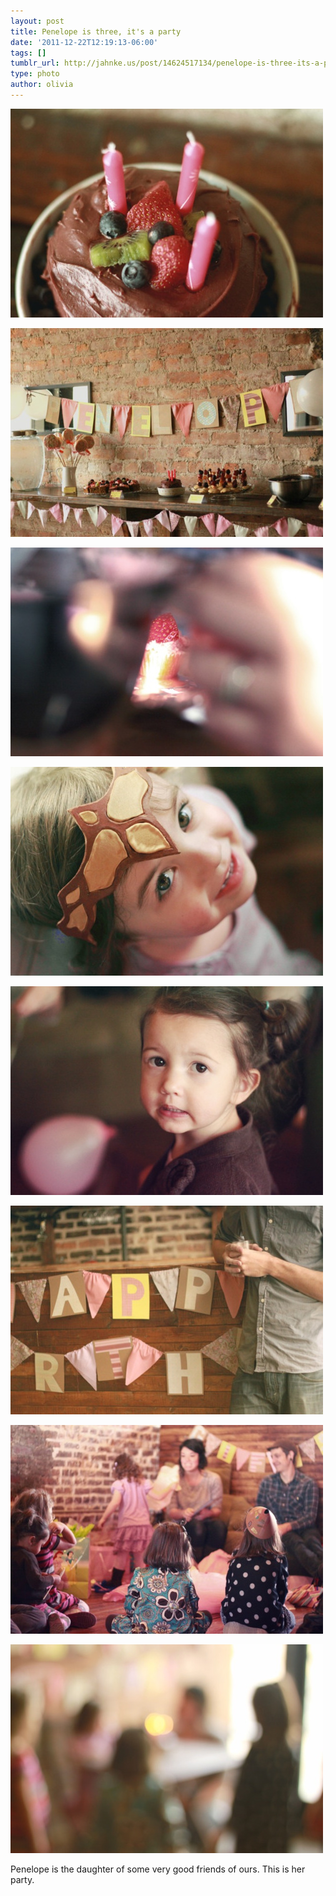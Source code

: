 ```yaml
---
layout: post
title: Penelope is three, it's a party
date: '2011-12-22T12:19:13-06:00'
tags: []
tumblr_url: http://jahnke.us/post/14624517134/penelope-is-three-its-a-party
type: photo
author: olivia
---
```


![](/media/tumblr_lwmac7oEDf1qfd5w2.jpg)

![](/media/tumblr_lwmaccsiTV1qfd5w2.jpg)

![](/media/tumblr_lwmacqIxxu1qfd5w2.jpg)

![](/media/tumblr_lwmacwU2iT1qfd5w2.jpg)

![](/media/tumblr_lwmad3YRDq1qfd5w2.jpg)

![](/media/tumblr_lwmad8b5HE1qfd5w2.jpg)

![](/media/tumblr_lwmadr0JVK1qfd5w2.jpg)

![](/media/tumblr_lwmadwaqqr1qfd5w2.jpg)

Penelope is the daughter of some very good friends of ours. This is her party.
